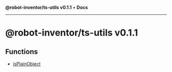 **@robot-inventor/ts-utils v0.1.1** • **Docs**

***

# @robot-inventor/ts-utils v0.1.1

## Functions

- [isPlainObject](functions/isPlainObject.md)
